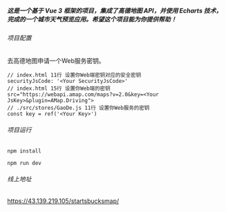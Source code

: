 ##### 这是一个基于 Vue 3 框架的项目，集成了高德地图 API，并使用 Echarts 技术，完成的一个城市天气预览应用。希望这个项目能为你提供帮助！

###### 项目配置
去高德地图申请一个Web服务密钥。
```
// index.html 11行 设置你Web端密钥对应的安全密钥
securityJsCode: '<Your SecurityJsCode>'
// index.html 15行 设置你Web端的密钥
src="https://webapi.amap.com/maps?v=2.0&key=<Your JsKey>&plugin=AMap.Driving">
// ./src/stores/GaoDe.js 11行 设置你Web服务的密钥
const key = ref('<Your Key>')
```

###### 项目运行
```
npm install

npm run dev
```

###### 线上地址
https://43.139.219.105/startsbucksmap/
